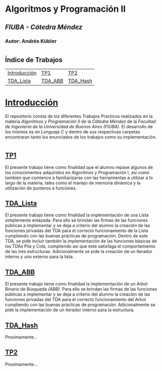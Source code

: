 # Algoritmos y Programación II

## *FIUBA - Cátedra Méndez*
### Autor: Andrés Kübler
#

## Índice de Trabajos
|  |  |  |
| --- | --- | --- |
|  [Introducción](#Introducción)  |  [TP1](#TP1)  |  [TP2](#TP2)  |
|  [TDA_Lista](#TDA_lista)  |  [TDA_ABB](#TDA_ABB)  |  [TDA_Hash](#TDA_Hash)  |

#

# **[Introducción](./Introducción)**
El repositorio consta de los diferentes Trabajos Practicos realizados en la materia *Algoritmos y Programación II* de la *Cátedra Méndez* de la *Facultad de Ingeniería de la Universidad de Buenos Aires (FIUBA)*. El desarrollo de los mismos es en *Lenguaje C* y dentro de sus respectivas carpetas encontraran tanto los enunciados de los trabajos como su implementación.

#
## [TP1](./Algo2_TP1)
El presente trabajo tiene como finalidad que el alumno repase algunos de los conocimientos adquiridos en Algoritmos y
Programación I, así como también que comience a familiarizarse con las herramientas a utilizar a lo largo de la materia,
tales como el manejo de memoria dinámica y la utilización de punteros a funciones.

## [TDA_Lista](./Algo2_TDA_Lista)
El presente trabajo tiene como finalidad la implementación de una Lista simplemente enlazada. Para ello se brindan las firmas de las funciones públicas a implementar y se deja a criterio del alumno la creación de las funciones privadas del TDA para el correcto funcionamiento de la Lista cumpliendo con las buenas prácticas de programación. Dentro de este TDA, se pide incluir también la implementación de las funciones básicas de los TDAs Pila y Cola, cumpliendo así que este satisfaga el comportamiento de las tres estructuras. Adicionalmente se pide la creación de un iterador interno y uno externo para la lista.

## [TDA_ABB](./TDA_ABB)
El presente trabajo tiene como finalidad la implementación de un Arbol Binario de Búsqueda *(ABB)*. Para ello se brindan las firmas de las funciones públicas a implementar y se deja a criterio del alumno la creación de las funciones privadas del TDA para el correcto funcionamiento del Arbol cumpliendo con las buenas prácticas de programación. Adicionalmente se pide la implementación de un iterador interno para la estructura.

## [TDA_Hash](./TDA_Hash)
Proximamente...

## [TP2](./TP2)
Proximamente...